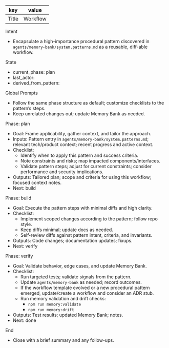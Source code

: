 | key | value |
| --- | --- |
| Title | <Pattern Name> Workflow |

Intent
- Encapsulate a high-importance procedural pattern discovered in `agents/memory-bank/system.patterns.md` as a reusable, diff-able workflow.

State
- current_phase: plan
- last_actor: <set by agent>
- derived_from_pattern: <PAT-YYYYMMDD-slug>

Global Prompts
- Follow the same phase structure as default; customize checklists to the pattern’s steps.
- Keep unrelated changes out; update Memory Bank as needed.

Phase: plan
- Goal: Frame applicability, gather context, and tailor the approach.
- Inputs: Pattern entry in `agents/memory-bank/system.patterns.md`; relevant tech/product context; recent progress and active context.
- Checklist:
  - Identify when to apply this pattern and success criteria.
  - Note constraints and risks; map impacted components/interfaces.
  - Validate pattern steps; adjust for current constraints; consider performance and security implications.
- Outputs: Tailored plan; scope and criteria for using this workflow; focused context notes.
- Next: build

Phase: build
- Goal: Execute the pattern steps with minimal diffs and high clarity.
- Checklist:
  - Implement scoped changes according to the pattern; follow repo style.
  - Keep diffs minimal; update docs as needed.
  - Self-review diffs against pattern intent, criteria, and invariants.
- Outputs: Code changes; documentation updates; fixups.
- Next: verify

Phase: verify
- Goal: Validate behavior, edge cases, and update Memory Bank.
- Checklist:
  - Run targeted tests; validate signals from the pattern.
  - Update `agents/memory-bank` as needed; record outcomes.
  - If the workflow template evolved or a new procedural pattern emerged, update/create a workflow and consider an ADR stub.
  - Run memory validation and drift checks:
    - `npm run memory:validate`
    - `npm run memory:drift`
- Outputs: Test results; updated Memory Bank; notes.
- Next: done

End
- Close with a brief summary and any follow-ups.
